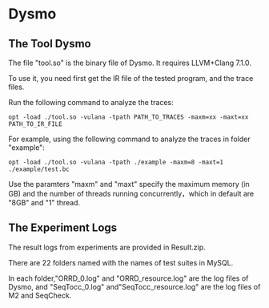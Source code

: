 # Dysmo


## The Tool Dysmo

The file "tool.so" is the binary file of Dysmo. It requires LLVM+Clang 7.1.0.

To use it, you need first get the IR file of the tested program, and the trace files.

Run the following command to analyze the traces:
```
opt -load ./tool.so -vulana -tpath PATH_TO_TRACES -maxm=xx -maxt=xx PATH_TO_IR_FILE
```
For example, using the following command to analyze the traces in folder "example":
```
opt -load ./tool.so -vulana -tpath ./example -maxm=8 -maxt=1 ./example/test.bc
```
Use the paramters "maxm" and "maxt" specify the maximum memory (in GB) and the number of threads running concurrently，which in default are "8GB" and "1" thread.

## The Experiment Logs

The result logs from experiments are provided in Result.zip.

There are 22 folders named with the names of test suites in MySQL. 

In each folder,"ORRD_0.log"  and "ORRD_resource.log" are the log files of Dysmo, and  "SeqTocc_0.log"  and"SeqTocc_resource.log" are the log files of M2 and SeqCheck.

